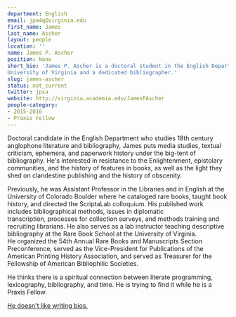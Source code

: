 ```yaml
---
department: English
email: jpa4q@virginia.edu
first_name: James
last_name: Ascher
layout: people
location: ''
name: James P. Ascher
position: None
short_bio: 'James P. Ascher is a doctoral student in the English Department at the
University of Virginia and a dedicated bibliographer.'
slug: james-ascher
status: not_current
twitter: jpsa
website: http://virginia.academia.edu/JamesPAscher
people-category:
- 2015-2016
- Praxis Fellow
---
```


Doctoral candidate in the English Department who studies 18th century anglophone literature and bibliography, James puts media studies, textual criticism, ephemera, and paperwork history under the big-tent of bibliography. He's interested in resistance to the Enlightenment, epistolary communities, and the history of features in books, as well as the light they shed on clandestine publishing and the history of obscenity.

Previously, he was Assistant Professor in the Libraries and in English at the University of Colorado Boulder where he cataloged rare books, taught book history, and directed the ScriptaLab colloquium. His published work includes bibliographical methods, issues in diplomatic transcription, processes for collection surveys, and methods training and recruiting librarians. He also serves as a lab instructor teaching descriptive bibliography at the Rare Book School at the University of Virginia. He organized the 54th Annual Rare Books and Manuscripts Section Preconference, served as the Vice-President for Publications of the American Printing History Association, and served as Treasurer for the Fellowship of American Bibliophilic Societies.

He thinks there is a spiritual connection between literate programming, lexicography, bibliography, and time. He is trying to find it while he is a Praxis Fellow.

[He doesn't like writing bios.](http://praxis.scholarslab.org/blog/2015/10/01/jpsabio/)
